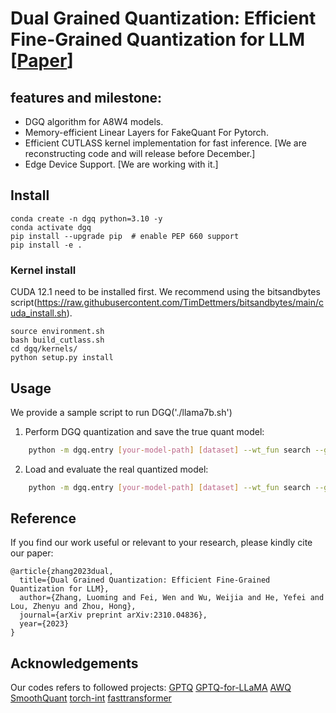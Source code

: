 # Dual Grained Quantization: Efficient Fine-Grained Quantization for LLM [[Paper](https://arxiv.org/abs/2310.04836)]

## features and milestone:
- DGQ algorithm for A8W4 models.
- Memory-efficient Linear Layers for FakeQuant For Pytorch.
- Efficient CUTLASS kernel implementation for fast inference. [We are reconstructing code and will release before December.]
- Edge Device Support. [We are working with it.]


## Install 

```
conda create -n dgq python=3.10 -y
conda activate dgq
pip install --upgrade pip  # enable PEP 660 support
pip install -e .
```
### Kernel install 
CUDA 12.1 need to be installed first. We recommend using the bitsandbytes script(https://raw.githubusercontent.com/TimDettmers/bitsandbytes/main/cuda_install.sh).
```
source environment.sh
bash build_cutlass.sh
cd dgq/kernels/
python setup.py install
```
## Usage

We provide a sample script to run DGQ('./llama7b.sh')

1. Perform DGQ quantization and save the true quant model:
```bash
	python -m dgq.entry [your-model-path] [dataset] --wt_fun search --groupsize 128 --wbits 4 --smoothquant --w4w8 --kvquant --save_safetensors [path-to-save]
```
2. Load and evaluate the real quantized model:
```bash
	python -m dgq.entry [your-model-path] [dataset] --wt_fun search --groupsize 128 --wbits 4 --smoothquant --w4w8 --kvquant --load [path-to-save] --eval
```

## Reference

If you find our work useful or relevant to your research, please kindly cite our paper:

```
@article{zhang2023dual,
  title={Dual Grained Quantization: Efficient Fine-Grained Quantization for LLM},
  author={Zhang, Luoming and Fei, Wen and Wu, Weijia and He, Yefei and Lou, Zhenyu and Zhou, Hong},
  journal={arXiv preprint arXiv:2310.04836},
  year={2023}
}
```

## Acknowledgements

Our codes refers to followed projects:
[GPTQ](https://github.com/IST-DASLab/gptq)
[GPTQ-for-LLaMA](https://github.com/qwopqwop200/GPTQ-for-LLaMa/)
[AWQ](https://github.com/mit-han-lab/llm-awq)
[SmoothQuant](https://github.com/mit-han-lab/smoothquant)
[torch-int](https://github.com/Guangxuan-Xiao/torch-int)
[fasttransformer](https://github.com/NVIDIA/FasterTransformer)
